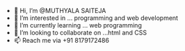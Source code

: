 - 👋 Hi, I’m @MUTHYALA SAITEJA
- 👀 I’m interested in ... programming and web development
- 🌱 I’m currently learning ... web programming
- 💞️ I’m looking to collaborate on ...html and CSS
- 📫 Reach me via +91 8179172486

<!---
saiteja-muthyala/saiteja-muthyala is a ✨ special ✨ repository because its `README.md` (this file) appears on your GitHub profile.
You can click the Preview link to take a look at your changes.
--->
